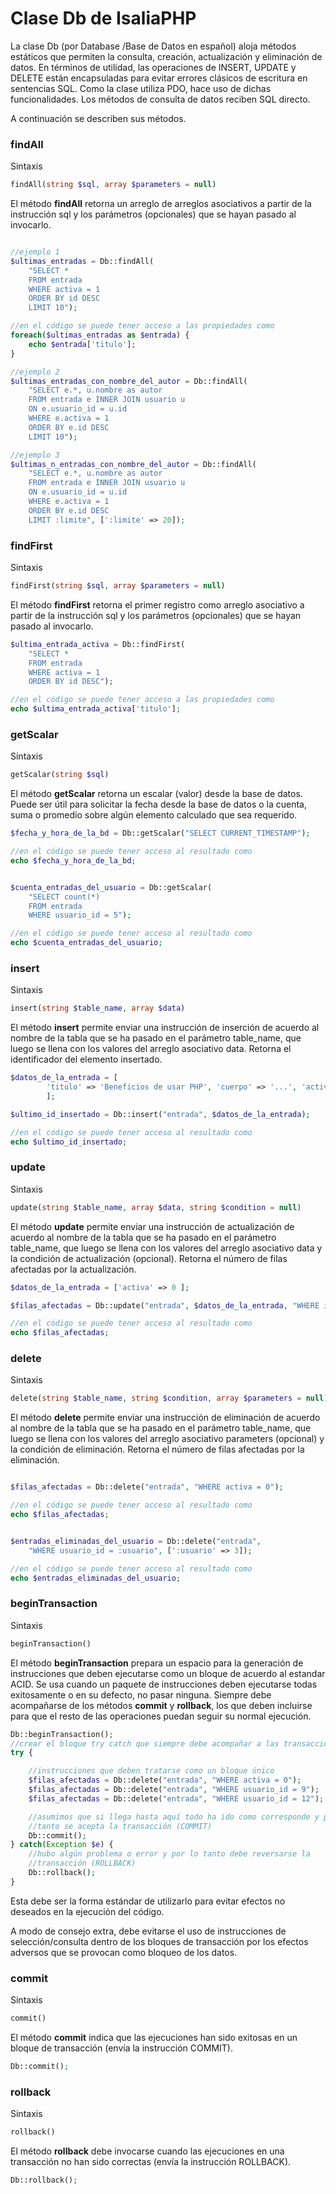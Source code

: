 # Clase Db de IsaliaPHP

La clase Db (por Database /Base de Datos en español) aloja métodos estáticos que permiten la consulta, creación, actualización y eliminación de datos. En términos de utilidad, las operaciones de INSERT, UPDATE y DELETE están encapsuladas para evitar errores clásicos de escritura en sentencias SQL. Como la clase utiliza PDO, hace uso de dichas funcionalidades. Los métodos de consulta de datos reciben SQL directo.

A continuación se describen sus métodos.

### findAll

Sintaxis
```php
findAll(string $sql, array $parameters = null)
```

El método **findAll** retorna un arreglo de arreglos asociativos a partir de la instrucción sql y los parámetros (opcionales) que se hayan pasado al invocarlo.

```php

//ejemplo 1
$ultimas_entradas = Db::findAll(
    "SELECT * 
    FROM entrada 
    WHERE activa = 1 
    ORDER BY id DESC 
    LIMIT 10");

//en el código se puede tener acceso a las propiedades como
foreach($ultimas_entradas as $entrada) {
    echo $entrada['titulo'];
}

//ejemplo 2
$ultimas_entradas_con_nombre_del_autor = Db::findAll(
    "SELECT e.*, u.nombre as autor
    FROM entrada e INNER JOIN usuario u
    ON e.usuario_id = u.id 
    WHERE e.activa = 1 
    ORDER BY e.id DESC
    LIMIT 10");    

//ejemplo 3
$ultimas_n_entradas_con_nombre_del_autor = Db::findAll(
    "SELECT e.*, u.nombre as autor
    FROM entrada e INNER JOIN usuario u
    ON e.usuario_id = u.id 
    WHERE e.activa = 1 
    ORDER BY e.id DESC
    LIMIT :limite", [':limite' => 20]);    
```


### findFirst

Sintaxis
```php
findFirst(string $sql, array $parameters = null)
```

El método **findFirst** retorna el primer registro como arreglo asociativo a partir de la instrucción sql y los parámetros (opcionales) que se hayan pasado al invocarlo.

```php
$ultima_entrada_activa = Db::findFirst(
    "SELECT * 
    FROM entrada 
    WHERE activa = 1 
    ORDER BY id DESC");

//en el código se puede tener acceso a las propiedades como
echo $ultima_entrada_activa['titulo'];

```


### getScalar

Sintaxis
```php
getScalar(string $sql)
```

El método **getScalar** retorna un escalar (valor) desde la base de datos. Puede ser útil para solicitar la fecha desde la base de datos o la cuenta, suma o promedio sobre algún elemento calculado que sea requerido.

```php
$fecha_y_hora_de_la_bd = Db::getScalar("SELECT CURRENT_TIMESTAMP");

//en el código se puede tener acceso al resultado como
echo $fecha_y_hora_de_la_bd;


$cuenta_entradas_del_usuario = Db::getScalar(
    "SELECT count(*) 
    FROM entrada 
    WHERE usuario_id = 5");

//en el código se puede tener acceso al resultado como
echo $cuenta_entradas_del_usuario;

```


### insert

Sintaxis
```php
insert(string $table_name, array $data)
```

El método **insert** permite enviar una instrucción de inserción de acuerdo al nombre de la tabla que se ha pasado en el parámetro table_name, que luego se llena con los valores del arreglo asociativo data. Retorna el identificador del elemento insertado.

```php
$datos_de_la_entrada = [
        'titulo' => 'Beneficios de usar PHP', 'cuerpo' => '...', 'activa' => 1
        ];

$ultimo_id_insertado = Db::insert("entrada", $datos_de_la_entrada);

//en el código se puede tener acceso al resultado como
echo $ultimo_id_insertado;

```


### update

Sintaxis
```php
update(string $table_name, array $data, string $condition = null)
```

El método **update** permite enviar una instrucción de actualización de acuerdo al nombre de la tabla que se ha pasado en el parámetro table_name, que luego se llena con los valores del arreglo asociativo data y la condición de actualización (opcional). Retorna el número de filas afectadas por la actualización.

```php
$datos_de_la_entrada = ['activa' => 0 ];

$filas_afectadas = Db::update("entrada", $datos_de_la_entrada, "WHERE id = 99");

//en el código se puede tener acceso al resultado como
echo $filas_afectadas;

```


### delete

Sintaxis
```php
delete(string $table_name, string $condition, array $parameters = null)
```

El método **delete** permite enviar una instrucción de eliminación de acuerdo al nombre de la tabla que se ha pasado en el parámetro table_name, que luego se llena con los valores del arreglo asociativo parameters (opcional) y la condición de eliminación. Retorna el número de filas afectadas por la eliminación.

```php

$filas_afectadas = Db::delete("entrada", "WHERE activa = 0");

//en el código se puede tener acceso al resultado como
echo $filas_afectadas;


$entradas_eliminadas_del_usuario = Db::delete("entrada", 
    "WHERE usuario_id = :usuario", [':usuario' => 3]);

//en el código se puede tener acceso al resultado como
echo $entradas_eliminadas_del_usuario;

```


### beginTransaction

Sintaxis
```php
beginTransaction()
```

El método **beginTransaction** prepara un espacio para la generación de instrucciones que deben ejecutarse como un bloque de acuerdo al estandar ACID. Se usa cuando un paquete de instrucciones deben ejecutarse todas exitosamente o en su defecto, no pasar ninguna.
Siempre debe acompañarse de los métodos **commit** y **rollback**, los que deben incluirse para que el resto de las operaciones puedan seguir su normal ejecución.

```php
Db::beginTransaction();
//crear el bloque try catch que siempre debe acompañar a las transacciones
try {

    //instrucciones que deben tratarse como un bloque único
    $filas_afectadas = Db::delete("entrada", "WHERE activa = 0");
    $filas_afectadas = Db::delete("entrada", "WHERE usuario_id = 9");
    $filas_afectadas = Db::delete("entrada", "WHERE usuario_id = 12");

    //asumimos que si llega hasta aquí todo ha ido como corresponde y por lo
    //tanto se acepta la transacción (COMMIT)
    Db::commit();
} catch(Exception $e) {
    //hubo algún problema o error y por lo tanto debe reversarse la 
    //transacción (ROLLBACK)
    Db::rollback();
}

```

Esta debe ser la forma estándar de utilizarlo para evitar efectos no deseados en la ejecución del código. 

A modo de consejo extra, debe evitarse el uso de instrucciones de selección/consulta dentro de los bloques de transacción por los efectos adversos que se provocan como bloqueo de los datos.


### commit

Sintaxis
```php
commit()
```

El método **commit** indica que las ejecuciones han sido exitosas en un bloque de transacción (envía la instrucción COMMIT).

```php
Db::commit();
```


### rollback

Sintaxis
```php
rollback()
```

El método **rollback** debe invocarse cuando las ejecuciones en una transacción no han sido correctas (envía la instrucción ROLLBACK).

```php
Db::rollback();
```